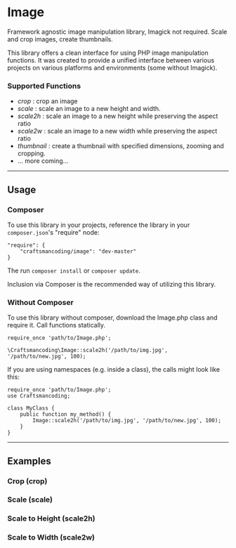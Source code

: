 Image
=====

Framework agnostic image manipulation library, Imagick not required. Scale and crop images, create thumbnails.

This library offers a clean interface for using PHP image manipulation functions.  It was created to provide a 
unified interface between various projects on various platforms and environments (some without Imagick).

### Supported Functions

* *crop* : crop an image
* *scale* : scale an image to a new height and width.
* *scale2h* : scale an image to a new height while preserving the aspect ratio
* *scale2w* : scale an image to a new width while preserving the aspect ratio
* *thumbnail* : create a thumbnail with specified dimensions, zooming and cropping.
* ... more coming...

----------------------

## Usage

### Composer 

To use this library in your projects, reference the library in your `composer.json`'s "require" node:

    "require": {
        "craftsmancoding/image": "dev-master"
    }

The run `composer install` or `composer update`.

Inclusion via Composer is the recommended way of utilizing this library.


### Without Composer

To use this library without composer, download the Image.php class and require it.
Call functions statically. 


    require_once 'path/to/Image.php';
    
    \Craftsmancoding\Image::scale2h('/path/to/img.jpg', '/path/to/new.jpg', 100);


If you are using namespaces (e.g. inside a class), the calls might look like this:

    
    require_once 'path/to/Image.php';
    use Craftsmancoding;
    
    class MyClass {
        public function my_method() {
            Image::scale2h('/path/to/img.jpg', '/path/to/new.jpg', 100);
        }
    }
    

    
--------------------

## Examples


### Crop (crop)

### Scale (scale)

### Scale to Height (scale2h)

### Scale to Width (scale2w)
